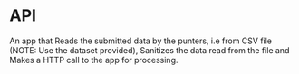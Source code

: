 # API
An app that Reads the submitted data by the punters, i.e from CSV file (NOTE: Use the
dataset provided), Sanitizes the data read from the file and Makes a HTTP call to the app for processing.
